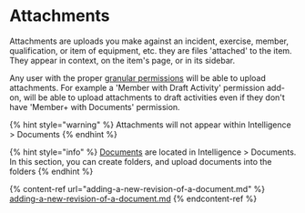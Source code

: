 # Attachments

Attachments are uploads you make against an incident, exercise, member, qualification, or item of equipment, etc. they are files 'attached' to the item. They appear in context, on the item's page, or in its sidebar.&#x20;

Any user with the proper [granular permissions](../../user-access/permissions/assigning-more-granular-permissions.md) will be able to upload attachments.  For example a 'Member with Draft Activity' permission add-on, will be able to upload attachments to draft activities even if they don't have 'Member+ with Documents' permission.

{% hint style="warning" %}
Attachments will not appear within Intelligence > Documents
{% endhint %}

{% hint style="info" %}
[Documents](../documents/) are located in Intelligence > Documents. In this section, you can create folders, and upload documents into the folders
{% endhint %}

{% content-ref url="adding-a-new-revision-of-a-document.md" %}
[adding-a-new-revision-of-a-document.md](adding-a-new-revision-of-a-document.md)
{% endcontent-ref %}
